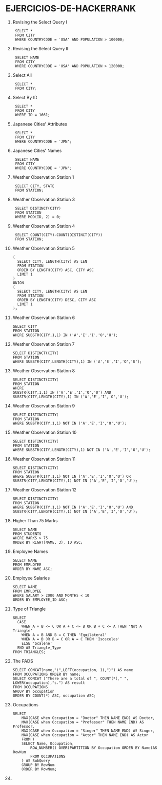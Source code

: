 # EJERCICIOS-DE-HACKERRANK
1. Revising the Select Query I

        SELECT *
        FROM CITY
        WHERE COUNTRYCODE = 'USA' AND POPULATION > 100000;
   
2. Revising the Select Query II

        SELECT NAME
        FROM CITY
        WHERE COUNTRYCODE = 'USA' AND POPULATION > 120000;
   
3. Select All

        SELECT *
        FROM CITY;

4. Select By ID

        SELECT *
        FROM CITY
        WHERE ID = 1661;

5. Japanese Cities' Attributes

        SELECT *
        FROM CITY
        WHERE COUNTRYCODE = 'JPN';

6. Japanese Cities' Names

        SELECT NAME
        FROM CITY
        WHERE COUNTRYCODE = 'JPN';

7. Weather Observation Station 1

        SELECT CITY, STATE
        FROM STATION;

8. Weather Observation Station 3

        SELECT DISTINCT(CITY)
        FROM STATION
        WHERE MOD(ID, 2) = 0;

9. Weather Observation Station 4

        SELECT COUNT(CITY)-COUNT(DISTINCT(CITY))
        FROM STATION;

10. Weather Observation Station 5

        (
          SELECT CITY, LENGTH(CITY) AS LEN
          FROM STATION
          ORDER BY LENGTH(CITY) ASC, CITY ASC
          LIMIT 1
        )
        UNION
        (
          SELECT CITY, LENGTH(CITY) AS LEN
          FROM STATION
          ORDER BY LENGTH(CITY) DESC, CITY ASC
          LIMIT 1
        );

11. Weather Observation Station 6

        SELECT CITY
        FROM STATION
        WHERE SUBSTR(CITY,1,1) IN ('A','E','I','O','U');

12. Weather Observation Station 7

        SELECT DISTINCT(CITY)
        FROM STATION
        WHERE SUBSTR(CITY,LENGTH(CITY),1) IN ('A','E','I','O','U');

13. Weather Observation Station 8

        SELECT DISTINCT(CITY)
        FROM STATION
        WHERE 
        SUBSTR(CITY,1,1) IN ('A','E','I','O','U') AND SUBSTR(CITY,LENGTH(CITY),1) IN ('A','E','I','O','U');

14. Weather Observation Station 9

        SELECT DISTINCT(CITY)
        FROM STATION
        WHERE SUBSTR(CITY,1,1) NOT IN ('A','E','I','O','U');

15. Weather Observation Station 10

        SELECT DISTINCT(CITY)
        FROM STATION
        WHERE SUBSTR(CITY,LENGTH(CITY),1) NOT IN ('A','E','I','O','U');

16. Weather Observation Station 11

        SELECT DISTINCT(CITY)
        FROM STATION
        WHERE SUBSTR(CITY,1,1) NOT IN ('A','E','I','O','U') OR SUBSTR(CITY,LENGTH(CITY),1) NOT IN ('A','E','I','O','U');

17. Weather Observation Station 12

        SELECT DISTINCT(CITY)
        FROM STATION
        WHERE SUBSTR(CITY,1,1) NOT IN ('A','E','I','O','U') AND SUBSTR(CITY,LENGTH(CITY),1) NOT IN ('A','E','I','O','U');

18. Higher Than 75 Marks

        SELECT NAME
        FROM STUDENTS
        WHERE MARKS > 75
        ORDER BY RIGHT(NAME, 3), ID ASC;

19. Employee Names

        SELECT NAME
        FROM EMPLOYEE
        ORDER BY NAME ASC;

20. Employee Salaries

        SELECT NAME
        FROM EMPLOYEE
        WHERE SALARY > 2000 AND MONTHS < 10
        ORDER BY EMPLOYEE_ID ASC;

21. Type of Triangle

        SELECT 
          CASE
            WHEN A + B <= C OR A + C <= B OR B + C <= A THEN 'Not A Triangle'
            WHEN A = B AND B = C THEN 'Equilateral'
            WHEN A = B OR B = C OR A = C THEN 'Isosceles'
            ELSE 'Scalene'
          END AS Triangle_Type
        FROM TRIANGLES;

22. The PADS

        SELECT CONCAT(name,"(",LEFT(occupation, 1),")") AS name
        FROM OCCUPATIONS ORDER BY name;
        SELECT CONCAT ("There are a total of ", COUNT(*)," ", LOWER(occupation),"s.") AS result
        FROM OCCUPATIONS
        GROUP BY occupation
        ORDER BY COUNT(*) ASC, occupation ASC;

23. Occupations

        SELECT
            MAX(CASE when Occupation = "Doctor" THEN NAME END) AS Doctor,
            MAX(CASE when Occupation = "Professor" THEN NAME END) AS Professor,
            MAX(CASE when Occupation = "Singer" THEN NAME END) AS Singer,
            MAX(CASE when Occupation = "Actor" THEN NAME END) AS Actor
            FROM (
            SELECT Name, Occupation,
                ROW_NUMBER() OVER(PARTITION BY Occupation ORDER BY Name)AS RowNum 
                FROM OCCUPATIONS
            ) AS SubQuery
            GROUP BY RowNum
            ORDER BY RowNum;

24. 


    

